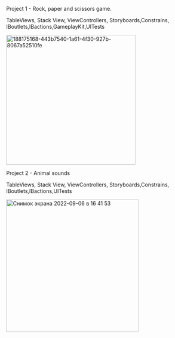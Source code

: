 Project 1 - Rock, paper and scissors game.

TableViews, Stack View, ViewControllers, Storyboards,Constrains, IBoutlets,IBactions,GameplayKit,UITests

<img width="346" alt="188175168-443b7540-1a61-4f30-927b-8067a52510fe" src="https://user-images.githubusercontent.com/110721351/188176857-57f29604-529d-4331-927e-2d9d367ab599.png">

Project 2 - Animal sounds

TableViews, Stack View, ViewControllers, Storyboards,Constrains, IBoutlets,IBactions,UITests
                                       
 <img width="354" alt="Снимок экрана 2022-09-06 в 16 41 53" src="https://user-images.githubusercontent.com/110721351/188656165-c05febc8-864a-4a02-915d-fe4e7c499ce4.png">
